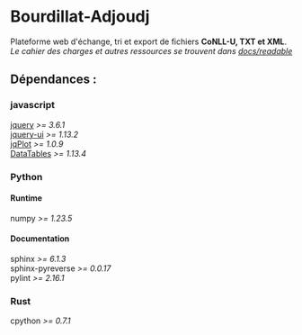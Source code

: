 # Bourdillat-Adjoudj

Plateforme web d'échange, tri et export de fichiers **CoNLL-U, TXT et XML**.  
*Le cahier des charges et autres ressources se trouvent dans [docs/readable](/docs/readable)*

## Dépendances :

### javascript
[jquery](https://jquery.com/) *>= 3.6.1*  
[jquery-ui](https://jqueryui.com/)  *>= 1.13.2*  
[jqPlot](http://www.jqplot.com/) *>= 1.0.9*  
[DataTables](https://datatables.net/) *>= 1.13.4*  

### Python

#### Runtime
numpy *>= 1.23.5*  

#### Documentation
sphinx *>= 6.1.3*  
sphinx-pyreverse *>= 0.0.17*  
pylint *>= 2.16.1*  


### Rust
cpython *>= 0.7.1*  